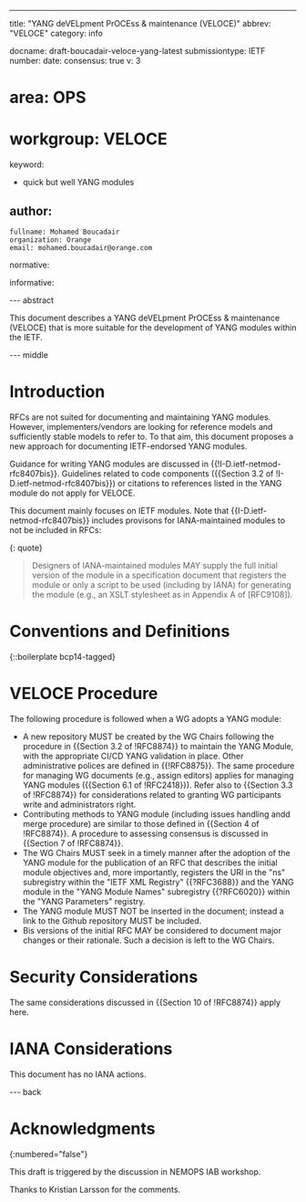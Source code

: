 ---
title: "YANG deVELpment PrOCEss & maintenance (VELOCE)"
abbrev: "VELOCE"
category: info

docname: draft-boucadair-veloce-yang-latest
submissiontype: IETF
number:
date:
consensus: true
v: 3
# area: OPS
# workgroup: VELOCE
keyword:
 - quick but well YANG modules

author:
 -
    fullname: Mohamed Boucadair
    organization: Orange
    email: mohamed.boucadair@orange.com

normative:

informative:


--- abstract

This document describes a YANG deVELpment PrOCEss & maintenance (VELOCE) that is more suitable for the development of YANG modules within the IETF.

--- middle

# Introduction

RFCs are not suited for documenting and maintaining YANG modules. However, implementers/vendors are looking for reference models and sufficiently stable models to refer to. To that aim, this document proposes a new approach for documenting IETF-endorsed YANG modules.

Guidance for writing YANG modules are discussed in {{!I-D.ietf-netmod-rfc8407bis}}. Guidelines related to code components ({{Section 3.2 of !I-D.ietf-netmod-rfc8407bis}}) or citations to references listed in the YANG module do not apply for VELOCE.

This document mainly focuses on IETF modules. Note that {{I-D.ietf-netmod-rfc8407bis}} includes provisons for IANA-maintained modules to not be included in RFCs:

{: quote}
>    Designers of IANA-maintained modules MAY supply the full initial
   version of the module in a specification document that registers the
   module or only a script to be used (including by IANA) for generating
   the module (e.g., an XSLT stylesheet as in Appendix A of [RFC9108]).

# Conventions and Definitions

{::boilerplate bcp14-tagged}

# VELOCE Procedure

The following procedure is followed when a WG adopts a YANG module:

* A new repository MUST be created by the WG Chairs following the procedure in {{Section 3.2 of !RFC8874}} to maintain the YANG Module, with the appropriate CI/CD YANG validation in place. Other administrative polices are defined in {{!RFC8875}}. The same procedure for managing WG documents (e.g., assign editors) applies for managing YANG modules ({{Section 6.1 of !RFC2418}}). Refer also to {{Section 3.3 of !RFC8874}} for considerations related to granting WG participants write and administrators right.
* Contributing methods to YANG module (including issues handling andd merge procedure) are similar to those defined in {{Section 4 of !RFC8874}}. A procedure to assessing consensus is discussed in {{Section 7 of !RFC8874}}.
* The WG Chairs MUST seek in a timely manner after the adoption of the YANG module for the publication of an RFC that describes the initial module objectives and, more importantly, registers the URI in the "ns" subregistry within the "IETF XML Registry" {{?RFC3688}} and the YANG module in the "YANG Module Names" subregistry {{?RFC6020}} within the "YANG Parameters" registry.
* The YANG module MUST NOT be inserted in the document; instead a link to the Github repository MUST be included.
* Bis versions of the initial RFC MAY be considered to document major changes or their rationale. Such a decision is left to the WG Chairs.

# Security Considerations

The same considerations discussed in {{Section 10 of !RFC8874}} apply here.

# IANA Considerations

This document has no IANA actions.

--- back

# Acknowledgments
{:numbered="false"}

This draft is triggered by the discussion in NEMOPS IAB workshop.

Thanks to Kristian Larsson for the comments.
